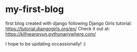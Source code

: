 # my-first-blog
first blog created with django following Django Girls tutorial: https://tutorial.djangogirls.org/en/
Check it out at: https://kilhwanpyun.pythonanywhere.com/

I hope to be updating occassionally! :) 
